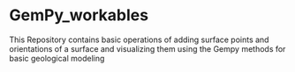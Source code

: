 # GemPy_workables
This Repository contains basic operations of adding surface points and orientations of a surface and visualizing them using the Gempy methods for basic geological modeling
